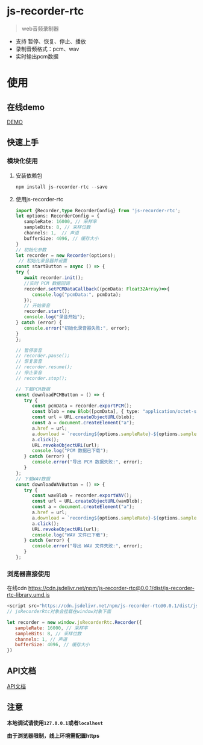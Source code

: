 # js-recorder-rtc

> web音频录制器 

- 支持 暂停、恢复、停止、播放
- 录制音频格式：pcm、wav
- 实时输出pcm数据

# 使用

## 在线demo

[DEMO](https://findwei.github.io/js-recorder/)

## 快速上手

### 模块化使用

1. 安装依赖包
   ```ts
   npm install js-recorder-rtc --save
   ```
2. 使用js-recorder-rtc
   ```ts
   import {Recorder,type RecorderConfig} from 'js-recorder-rtc';
   let options: RecorderConfig = {
      sampleRate: 16000, // 采样率
      sampleBits: 8, // 采样位数
      channels: 1,  // 声道
      bufferSize: 4096, // 缓存大小
   }
   // 初始化参数
   let recorder = new Recorder(options);
    // 初始化录音器并设置
   const startButton = async () => {
   try {
      await recorder.init();
      //实时 PCM 数据回调
      recorder.setPCMDataCallback((pcmData: Float32Array)=>{
         console.log("pcmData:", pcmData);
      }); 
      // 开始录音
      recorder.start();
      console.log("录音开始");
   } catch (error) {
      console.error("初始化录音器失败:", error);
   }
   };

   // 暂停录音
   // recorder.pause();
   // 恢复录音
   // recorder.resume();
   // 停止录音
   // recorder.stop();

   // 下载PCM数据
   const downloadPCMButton = () => {
      try {
         const pcmData = recorder.exportPCM();
         const blob = new Blob([pcmData], { type: "application/octet-stream" });
         const url = URL.createObjectURL(blob);
         const a = document.createElement("a");
         a.href = url;
         a.download = `recording${options.sampleRate}-${options.sampleBits}-${options.channels}-${Date.now()}.pcm`;
         a.click();
         URL.revokeObjectURL(url);
         console.log("PCM 数据已下载");
      } catch (error) {
         console.error("导出 PCM 数据失败:", error);
      }
   };
   // 下载WAV数据
   const downloadWAVButton = () => {
      try {
         const wavBlob = recorder.exportWAV();
         const url = URL.createObjectURL(wavBlob);
         const a = document.createElement("a");
         a.href = url;
         a.download = `recording${options.sampleRate}-${options.sampleBits}-${options.channels}-${Date.now()}.wav`;
         a.click();
         URL.revokeObjectURL(url);
         console.log("WAV 文件已下载");
      } catch (error) {
         console.error("导出 WAV 文件失败:", error);
      }
   };

   ```

### 浏览器直接使用
  
在线cdn https://cdn.jsdelivr.net/npm/js-recorder-rtc@0.0.1/dist/js-recorder-rtc-library.umd.js
   
```js
<script src="https://cdn.jsdelivr.net/npm/js-recorder-rtc@0.0.1/dist/js-recorder-rtc-library.umd.js"></script>
// jsRecorderRtc对象会挂载在window对象下面 
```
```js
let recorder = new window.jsRecorderRtc.Recorder({
   sampleRate: 16000, // 采样率
   sampleBits: 8, // 采样位数
   channels: 1, // 声道
   bufferSize: 4096, // 缓存大小
})
```

## API文档

[API文档](https://findwei.github.io/js-recorder/docs)


## 注意

**本地调试请使用`127.0.0.1`或者`localhost`**

**由于浏览器限制，线上环境需配置https**
